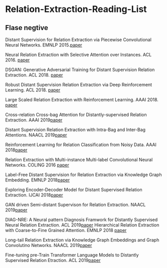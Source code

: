 # Relation-Extraction-Reading-List



Flase negtive
------------
Distant Supervision for Relation Extraction via Piecewise Convolutional Neural Networks. EMNLP 2015.[paper](http://www.google.com/)

Neural Relation Extraction with Selective Attention over Instances. ACL 2016. [paper](http://wing.comp.nus.edu.sg/~antho/P/P16/P16-1200.pdf)

DSGAN: Generative Adversarial Training for Distant Supervision Relation Extraction. ACL 2018. [paper](https://www.aclweb.org/anthology/P18-1046)

Robust Distant Supervision Relation Extraction via Deep Reinforcement Learning. ACL 2018. [paper](https://www.aclweb.org/anthology/P18-1199)

Large Scaled Relation Extraction with Reinforcement Learning. AAAI 2018. [paper](http://www.nlpr.ia.ac.cn/cip/~liukang/liukangPageFile/zeng_aaai2018.pdf)

Cross-relation Cross-bag Attention for Distantly-supervised Relation Extraction. AAAI 2019[paper](https://arxiv.org/pdf/1812.10604.pdf)

Distant Supervision Relation Extraction with Intra-Bag and Inter-Bag Attentions. NAACL 2019[paper](https://pdfs.semanticscholar.org/d037/67e0d40d257165bc3faff9c7fa68cdc93035.pdf?_ga=2.239529667.1922655975.1565091217-775842260.1562830956)

Reinforcement Learning for Relation Classification from Noisy Data. AAAI 2018[paper](file:///D:/download/17151-76902-1-PB.pdf)

Relation Extraction with Multi-instance Multi-label Convolutional Neural Networks. COLING 2016 [paper](https://pdfs.semanticscholar.org/8731/369a707046f3f8dd463d1fd107de31d40a24.pdf)

Label-Free Distant Supervision for Relation Extraction via Knowledge Graph Embedding. EMNLP 2018[paper](https://www.aclweb.org/anthology/D18-1248)

Exploring Encoder-Decoder Model for Distant Supervised Relation Extraction. IJCAI 2018[paper](https://www.ijcai.org/proceedings/2018/0610.pdf)

GAN driven Semi-distant Supervison for Relation Extraction. NAACL 2019[paper](https://www.aclweb.org/anthology/N19-1307)

DIAG-NRE: A Neural pattern Diagnosis Framwork for Distantly Supervised Neural Relation Extraction. ACL 2019[paper](https://pdfs.semanticscholar.org/96b4/f3633d9544593aa6c50949e345d4016c8b48.pdf?_ga=2.234154974.1922655975.1565091217-775842260.1562830956)
Hierarchical Relation Extraction with Coarse-to-Fine Grained Attention. EMNLP 2018 [paper](https://aclweb.org/anthology/D18-1247)

Long-tail Relation Extraction via Knowledge Graph Embeddings and Graph Convolutino Networks. NAACL 2019[paper](https://www.aclweb.org/anthology/N19-1306)

Fine-tuning pre-Train Transformer Language Models to Distantly Supervised Relation Etraction. ACL 2019[paper](https://www.aclweb.org/anthology/P19-1134)
